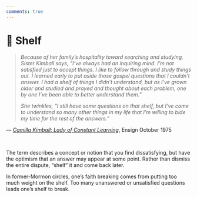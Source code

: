 ```yaml
---
comments: true
---
```

# 🧪 Shelf

> *Because of her family’s hospitality toward searching and studying, Sister Kimball says, “I’ve always had an inquiring mind. I’m not satisfied just to accept things. I like to follow through and study things out. I learned early to put aside those gospel questions that I couldn’t answer. I had a shelf of things I didn’t understand, but as I’ve grown older and studied and prayed and thought about each problem, one by one I’ve been able to better understand them.”*
> 
> *She twinkles, “I still have some questions on that shelf, but I’ve come to understand so many other things in my life that I’m willing to bide my time for the rest of the answers.”*

— _[Camilla Kimball: Lady of Constant Learning](https://www.churchofjesuschrist.org/study/ensign/1975/10/camilla-kimball-lady-of-constant-learning?lang=eng)_, Ensign October 1975

&nbsp;

The term describes a concept or notion that you find dissatisfying, but have the optimism that an answer may appear at some point. Rather than dismiss the entire dispute, “shelf” it and come back later.

In former-Mormon circles, one’s faith breaking comes from putting too much weight on the shelf. Too many unanswered or unsatisfied questions leads one’s shelf to break.